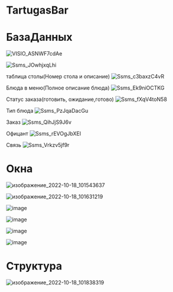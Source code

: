 # TartugasBar

<h1>БазаДанных</h1>

<body>
  
![VISIO_ASNWF7cdAe](https://user-images.githubusercontent.com/80753741/204628836-63bf91ed-afe6-4f27-8fa5-784c9a9a3fc7.png)
  
![Ssms_JOwhjxqLhi](https://user-images.githubusercontent.com/80753741/196359429-36047095-eae0-4d01-b2c9-91b2a570e1a4.png)


<p1>таблица столы(Номер стола и описание)</p1>
![Ssms_c3baxzC4vR](https://user-images.githubusercontent.com/80753741/196359911-fa35134c-6c5b-4cca-a82c-213888014517.png)

<p1>Блюда в меню(Полное описание блюда)</p1>
![Ssms_Ek9niOCTKG](https://user-images.githubusercontent.com/80753741/196359915-5f2efdce-3116-40c8-b6a5-672eb7dd3d9d.png)

<p1>Статус заказа(готовить, ожидание,готово)</p1>
![Ssms_fXqV4toN58](https://user-images.githubusercontent.com/80753741/196359916-bb889c47-1e34-4aa3-8fba-5602fd9adf8e.png)

<p1>Тип блюда</p1>
![Ssms_PzJqaDacGu](https://user-images.githubusercontent.com/80753741/196359917-d3e304a8-6621-4b94-a1ae-3166b7770b56.png)

<p1>Заказ</p1>
![Ssms_QihJjS9J6v](https://user-images.githubusercontent.com/80753741/196359919-4d3b5852-31a0-41dc-bb12-a5d5277f2894.png)

<p1>Офицант</p1>
![Ssms_rEVOgJbXEl](https://user-images.githubusercontent.com/80753741/196359922-c501baec-e454-41d5-908c-ca0559b00879.png)

<p1>Связь</p1>
![Ssms_Vrkzv5jf9r](https://user-images.githubusercontent.com/80753741/196359924-0682d3bc-4a36-4670-9711-6856dc1073fe.png)
<h1>Окна</h1>

![изображение_2022-10-18_101543637](https://user-images.githubusercontent.com/80753741/196362003-20e12c4d-6a5c-466f-b67e-99ab5ca4d526.png)

![изображение_2022-10-18_101631219](https://user-images.githubusercontent.com/80753741/196362201-c7b2e796-a5b3-4630-986e-a84dad6d13b9.png)

![image](https://user-images.githubusercontent.com/80753741/201314241-df53a1ad-c077-42e9-9069-20313ec569aa.png)

![image](https://user-images.githubusercontent.com/80753741/201314365-7d7c22a1-e6d6-45c5-95a4-b2bc854973ad.png)

![image](https://user-images.githubusercontent.com/80753741/201314501-10c819c0-ac64-41ef-9832-a1f9f6b67446.png)

![image](https://user-images.githubusercontent.com/80753741/201314553-c504010f-23de-465b-a28a-97413ff7c261.png)

<h1>Структура</h1>

![изображение_2022-10-18_101838319](https://user-images.githubusercontent.com/80753741/196362703-a09a3460-23ae-4371-852c-8360f288971e.png)

</body>
